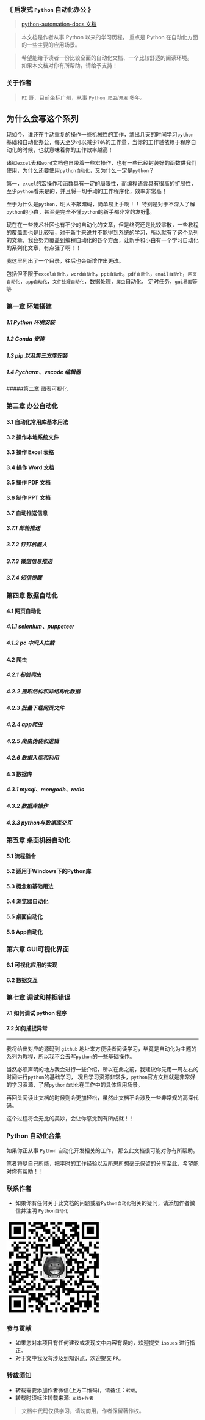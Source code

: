 ### 《 启发式 `Python` 自动化办公 》

> [python-automation-docs 文档](https://python-automation.docs.tplan.cc/)

> 本文档是作者从事 Python 以来的学习历程，
重点是 Python 在自动化方面的一些主要的应用场景。

>希望能给予读者一份比较全面的自动化文档、一个比较舒适的阅读环境。
如果本文档对你有所帮助，请给予支持！

### 关于作者

> `PI` 哥，目前坐标广州，从事 `Python 爬虫`/`开发` 多年。

## 为什么会写这个系列

现如今，谁还在手动重复的操作一些机械性的工作，拿出几天的时间学习`python`基础和自动化办公，每天至少可以减少`70%`的工作量，当你的工作越依赖于程序自动化的时候，也就意味着你的工作效率越高！

诸如`excel`表和`word`文档也自带着一些宏操作，也有一些已经封装好的函数供我们使用，为什么还要使用`python自动化`，又为什么一定是`python`？

第一，`excel`的宏操作和函数具有一定的局限性，而编程语言具有很高的扩展性，至少`python`看来是的，并且将一切手动的工作程序化，效率非常高！

至于为什么是`python`，明人不敲暗码，简单易上手啊！！ 特别是对于不深入了解`python`的小白，甚至是完全不懂`python`的新手都非常的友好👬。


现在在一些技术社区也有不少的自动化的文章，但是终究还是比较零散，一些教程的覆盖面也是比较窄，对于新手来说并不能得到系统的学习，所以就有了这个系列的文章，我会努力覆盖到编程自动化的各个方面，让新手和小白有一个学习自动化的系列化文章，有点狂了啊！！

我这里列出了一个目录，往后也会新增作出更改。

包括但不限于`excel自动化`，`word自动化`，`ppt自动化`，`pdf自动化`，`email自动化`，`网页自动化`，`app自动化`，`文件处理自动化`，数据处理，`爬虫`自动化， 定时任务，`gui界面`等等


### 第一章 环境搭建
##### 1.1 Python 环境安装
##### 1.2 Conda 安装
##### 1.3 pip 以及第三方库安装
##### 1.4 Pycharm、vscode 编辑器



#####第二章 图表可视化



### 第三章 办公自动化
#### 3.1 自动化常用库基本用法
#### 3.2 操作本地系统文件
#### 3.3 操作 Excel 表格
#### 3.4 操作 Word 文档
#### 3.5 操作 PDF 文档
#### 3.6 制作 PPT 文档
#### 3.7 自动推送信息
##### 3.7.1 邮箱推送
##### 3.7.2 钉钉机器人
##### 3.7.3 微信信息推送
##### 3.7.4 短信提醒


### 第四章 数据自动化
#### 4.1 网页自动化
##### 4.1.1 selenium、puppeteer
##### 4.1.2 pc 中间人拦截
#### 4.2 爬虫
##### 4.2.1 初尝爬虫
##### 4.2.2 提取结构和非结构化数据
##### 4.2.3 批量下载网页文件
##### 4.2.4 app爬虫
##### 4.2.5 爬虫伪装和逻辑
##### 4.2.6 数据入库和利用
#### 4.3 数据库
##### 4.3.1 mysql、mongodb、redis
##### 4.3.2 数据库操作
##### 4.3.3 python与数据库交互


### 第五章 桌面机器自动化
#### 5.1 流程指令
#### 5.2 适用于Windows下的Python库
#### 5.3 概念和基础用法
#### 5.4 浏览器自动化
#### 5.5 桌面自动化
#### 5.6 App自动化


### 第六章 GUI可视化界面
#### 6.1 可视化应用的实现
#### 6.2 数据交互


### 第七章 调试和捕捉错误
#### 7.1 如何调试 python 程序
#### 7.2 如何捕捉异常

---

我将给出对应的源码到 `github` 地址来方便读者阅读学习，毕竟是自动化为主题的系列为教程，所以我不会去写`python`的一些基础操作。

当然必须声明的地方我会进行一些介绍，所以在此之前，我建议你先用一周左右的时间进行`python`的基础学习，
况且学习资源非常多，`python`官方文档就是非常好的学习资源，了解`python自动化`在工作中的具体应用场景。

再回头阅读此文档的时候则会更加轻松，虽然此文档不会涉及一些非常规的高深代码。

这个过程将会无比的美妙，会让你感觉到有所成就！！


### Python 自动化合集 

如果你正从事 `Python` 自动化开发相关的工作， 那么此文档很可能对你有所帮助。

笔者将尽自己所能，把平时的工作经验以及所思所想毫无保留的分享至此，希望能对你有帮助！！


### 联系作者 
- 如果你有任何关于此文档的问题或者`Python自动化`相关的疑问，请添加作者微信并注明 `Python自动化`


![作者微信](./作者/作者微信.jpg)

[comment]: <> (> 创作不易，如果你觉得此文档对你有所帮助，请作者喝杯咖啡吧 ！！)

[comment]: <> (![打赏码]&#40;作者/微信打赏.jpg ':size=18%'&#41;)

### 参与贡献
- 如果您对本项目有任何建议或发现文中内容有误的，欢迎提交 `issues` 进行指正。
- 对于文中我没有涉及到知识点，欢迎提交 `PR`。

### 转载须知
- 转载需要添加作者微信(上方二维码)，请备注：`转载`。
- 转载时须标注转载来源: `文档`+`作者`


> 文档中代码仅供学习，请勿商用，作者保留著作权。
